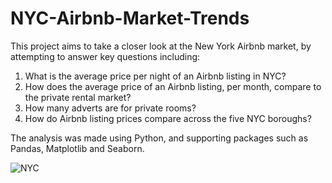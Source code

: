 # NYC-Airbnb-Market-Trends

This project aims to take a closer look at the New York Airbnb market, by attempting to answer key questions including:

1. What is the average price per night of an Airbnb listing in NYC?
2. How does the average price of an Airbnb listing, per month, compare to the private rental market?
3. How many adverts are for private rooms?
4. How do Airbnb listing prices compare across the five NYC boroughs?

The analysis was made using Python, and supporting packages such as Pandas, Matplotlib and Seaborn.  

![NYC](https://www.investopedia.com/thmb/uSjO_BX5Jl550BBLNla1QGFmZ5c=/1500x0/filters:no_upscale():max_bytes(150000):strip_icc()/LowerManhattanSkyline-900c48d4f1064a97893dbc1548d775e1.jpg)
